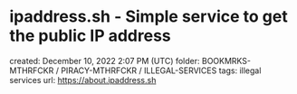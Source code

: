# ipaddress.sh - Simple service to get the public IP address

created: December 10, 2022 2:07 PM (UTC)
folder: BOOKMRKS-MTHRFCKR / PIRACY-MTHRFCKR / ILLEGAL-SERVICES
tags: illegal services
url: https://about.ipaddress.sh